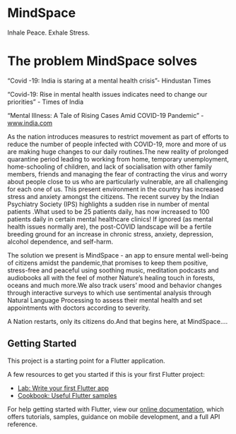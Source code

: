 # MindSpace

Inhale Peace. Exhale Stress.

# The problem MindSpace solves
“Covid -19: India is staring at a mental health crisis”- Hindustan Times

“Covid-19: Rise in mental health issues indicates need to change our priorities” - Times of India

“Mental Illness: A Tale of Rising Cases Amid COVID-19 Pandemic” - www.india.com

As the nation introduces measures to restrict movement as part of efforts to reduce the number of people infected with COVID-19, more and more of us are making huge changes to our daily routines.The new reality of prolonged quarantine period leading to working from home, temporary unemployment, home-schooling of children, and lack of socialisation with other family members, friends and managing the fear of contracting the virus and worry about people close to us who are particularly vulnerable, are all challenging for each one of us. This present environment in the country has increased stress and anxiety amongst the citizens. The recent survey by the Indian Psychiatry Society (IPS) highlights a sudden rise in number of mental patients .What used to be 25 patients daily, has now increased to 100 patients daily in certain mental healthcare clinics!
If ignored (as mental health issues normally are), the post-COVID landscape will be a fertile breeding ground for an increase in chronic stress, anxiety, depression, alcohol dependence, and self-harm.

The solution we present is MindSpace - an app to ensure mental well-being of citizens amidst the pandemic,that promises to keep them positive, stress-free and peaceful using soothing music, meditation podcasts and audiobooks all with the feel of mother Nature’s healing touch in forests, oceans and much more.We also track users’ mood and behavior changes through interactive surveys to which use sentimental analysis through Natural Language Processing to assess their mental health and set appointments with doctors according to severity.

A Nation restarts, only its citizens do.And that begins here, at MindSpace....


## Getting Started

This project is a starting point for a Flutter application.

A few resources to get you started if this is your first Flutter project:

- [Lab: Write your first Flutter app](https://flutter.dev/docs/get-started/codelab)
- [Cookbook: Useful Flutter samples](https://flutter.dev/docs/cookbook)

For help getting started with Flutter, view our
[online documentation](https://flutter.dev/docs), which offers tutorials,
samples, guidance on mobile development, and a full API reference.
